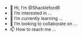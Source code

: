 - 👋 Hi, I’m @ShacklefordR
- 👀 I’m interested in ...
- 🌱 I’m currently learning ...
- 💞️ I’m looking to collaborate on ...
- 📫 How to reach me ...

<!---
ShacklefordR/ShacklefordR is a ✨ special ✨ repository because its `README.md` (this file) appears on your GitHub profile.
You can click the Preview link to take a look at your changes.
--->
